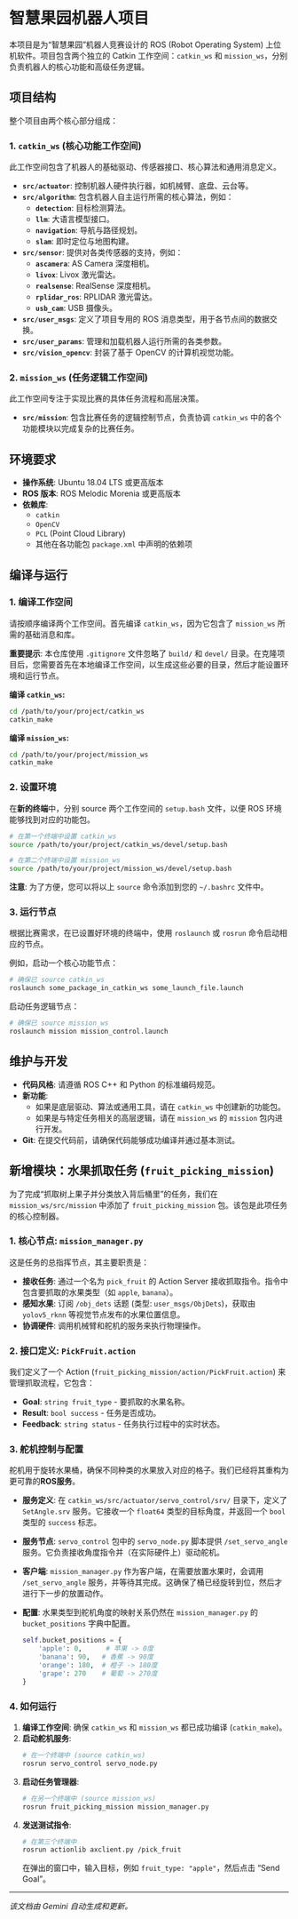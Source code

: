 # 智慧果园机器人项目

本项目是为“智慧果园”机器人竞赛设计的 ROS (Robot Operating System) 上位机软件。项目包含两个独立的 Catkin 工作空间：`catkin_ws` 和 `mission_ws`，分别负责机器人的核心功能和高级任务逻辑。

## 项目结构

整个项目由两个核心部分组成：

### 1. `catkin_ws` (核心功能工作空间)

此工作空间包含了机器人的基础驱动、传感器接口、核心算法和通用消息定义。

- **`src/actuator`**: 控制机器人硬件执行器，如机械臂、底盘、云台等。
- **`src/algorithm`**: 包含机器人自主运行所需的核心算法，例如：
    - **`detection`**: 目标检测算法。
    - **`llm`**: 大语言模型接口。
    - **`navigation`**: 导航与路径规划。
    - **`slam`**: 即时定位与地图构建。
- **`src/sensor`**: 提供对各类传感器的支持，例如：
    - **`ascamera`**: AS Camera 深度相机。
    - **`livox`**: Livox 激光雷达。
    - **`realsense`**: RealSense 深度相机。
    - **`rplidar_ros`**: RPLIDAR 激光雷达。
    - **`usb_cam`**: USB 摄像头。
- **`src/user_msgs`**: 定义了项目专用的 ROS 消息类型，用于各节点间的数据交换。
- **`src/user_params`**: 管理和加载机器人运行所需的各类参数。
- **`src/vision_opencv`**: 封装了基于 OpenCV 的计算机视觉功能。

### 2. `mission_ws` (任务逻辑工作空间)

此工作空间专注于实现比赛的具体任务流程和高层决策。

- **`src/mission`**: 包含比赛任务的逻辑控制节点，负责协调 `catkin_ws` 中的各个功能模块以完成复杂的比赛任务。

## 环境要求

- **操作系统**: Ubuntu 18.04 LTS 或更高版本
- **ROS 版本**: ROS Melodic Morenia 或更高版本
- **依赖库**:
    - `catkin`
    - `OpenCV`
    - `PCL` (Point Cloud Library)
    - 其他在各功能包 `package.xml` 中声明的依赖项

## 编译与运行

### 1. 编译工作空间

请按顺序编译两个工作空间。首先编译 `catkin_ws`，因为它包含了 `mission_ws` 所需的基础消息和库。

**重要提示**: 本仓库使用 `.gitignore` 文件忽略了 `build/` 和 `devel/` 目录。在克隆项目后，您需要首先在本地编译工作空间，以生成这些必要的目录，然后才能设置环境和运行节点。

**编译 `catkin_ws`:**
```bash
cd /path/to/your/project/catkin_ws
catkin_make
```

**编译 `mission_ws`:**
```bash
cd /path/to/your/project/mission_ws
catkin_make
```

### 2. 设置环境

在**新的终端**中，分别 source 两个工作空间的 `setup.bash` 文件，以便 ROS 环境能够找到对应的功能包。

```bash
# 在第一个终端中设置 catkin_ws
source /path/to/your/project/catkin_ws/devel/setup.bash

# 在第二个终端中设置 mission_ws
source /path/to/your/project/mission_ws/devel/setup.bash
```

**注意**: 为了方便，您可以将以上 `source` 命令添加到您的 `~/.bashrc` 文件中。

### 3. 运行节点

根据比赛需求，在已设置好环境的终端中，使用 `roslaunch` 或 `rosrun` 命令启动相应的节点。

例如，启动一个核心功能节点：
```bash
# 确保已 source catkin_ws
roslaunch some_package_in_catkin_ws some_launch_file.launch
```

启动任务逻辑节点：
```bash
# 确保已 source mission_ws
roslaunch mission mission_control.launch
```

## 维护与开发

- **代码风格**: 请遵循 ROS C++ 和 Python 的标准编码规范。
- **新功能**:
    - 如果是底层驱动、算法或通用工具，请在 `catkin_ws` 中创建新的功能包。
    - 如果是与特定任务相关的高层逻辑，请在 `mission_ws` 的 `mission` 包内进行开发。
- **Git**: 在提交代码前，请确保代码能够成功编译并通过基本测试。

## 新增模块：水果抓取任务 (`fruit_picking_mission`)

为了完成“抓取树上果子并分类放入背后桶里”的任务，我们在 `mission_ws/src/mission` 中添加了 `fruit_picking_mission` 包。该包是此项任务的核心控制器。

### 1. 核心节点: `mission_manager.py`

这是任务的总指挥节点，其主要职责是：

- **接收任务**: 通过一个名为 `pick_fruit` 的 Action Server 接收抓取指令。指令中包含要抓取的水果类型（如 `apple`, `banana`）。
- **感知水果**: 订阅 `/obj_dets` 话题 (类型: `user_msgs/ObjDets`)，获取由 `yolov5_rknn` 等视觉节点发布的水果位置信息。
- **协调硬件**: 调用机械臂和舵机的服务来执行物理操作。

### 2. 接口定义: `PickFruit.action`

我们定义了一个 Action (`fruit_picking_mission/action/PickFruit.action`) 来管理抓取流程，它包含：
- **Goal**: `string fruit_type` - 要抓取的水果名称。
- **Result**: `bool success` - 任务是否成功。
- **Feedback**: `string status` - 任务执行过程中的实时状态。

### 3. 舵机控制与配置

舵机用于旋转水果桶，确保不同种类的水果放入对应的格子。我们已经将其重构为更可靠的**ROS服务**。

- **服务定义**: 在 `catkin_ws/src/actuator/servo_control/srv/` 目录下，定义了 `SetAngle.srv` 服务。它接收一个 `float64` 类型的目标角度，并返回一个 `bool` 类型的 `success` 标志。

- **服务节点**: `servo_control` 包中的 `servo_node.py` 脚本提供 `/set_servo_angle` 服务。它负责接收角度指令并（在实际硬件上）驱动舵机。

- **客户端**: `mission_manager.py` 作为客户端，在需要放置水果时，会调用 `/set_servo_angle` 服务，并等待其完成。这确保了桶已经旋转到位，然后才进行下一步的放置动作。

- **配置**: 水果类型到舵机角度的映射关系仍然在 `mission_manager.py` 的 `bucket_positions` 字典中配置。

  ```python
  self.bucket_positions = {
      'apple': 0,      # 苹果 -> 0度
      'banana': 90,   # 香蕉 -> 90度
      'orange': 180,  # 橙子 -> 180度
      'grape': 270    # 葡萄 -> 270度
  }
  ```

### 4. 如何运行

1.  **编译工作空间**: 确保 `catkin_ws` 和 `mission_ws` 都已成功编译 (`catkin_make`)。
2.  **启动舵机服务**:
    ```bash
    # 在一个终端中 (source catkin_ws)
    rosrun servo_control servo_node.py
    ```
3.  **启动任务管理器**:
    ```bash
    # 在另一个终端中 (source mission_ws)
    rosrun fruit_picking_mission mission_manager.py
    ```
4.  **发送测试指令**:
    ```bash
    # 在第三个终端中
    rosrun actionlib axclient.py /pick_fruit
    ```
    在弹出的窗口中，输入目标，例如 `fruit_type: "apple"`，然后点击 “Send Goal”。

---
*该文档由 Gemini 自动生成和更新。*
